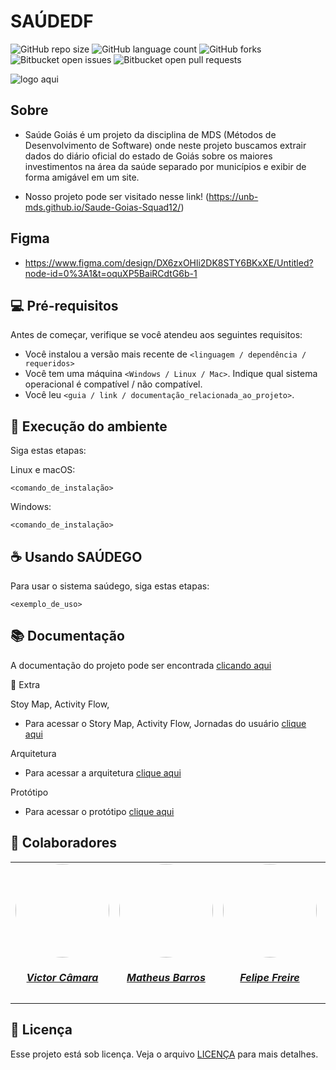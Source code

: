 # SAÚDEDF

![GitHub repo size](https://img.shields.io/github/repo-size/iuricode/README-template?style=for-the-badge)
![GitHub language count](https://img.shields.io/github/languages/count/iuricode/README-template?style=for-the-badge)
![GitHub forks](https://img.shields.io/github/forks/iuricode/README-template?style=for-the-badge)
![Bitbucket open issues](https://img.shields.io/bitbucket/issues/iuricode/README-template?style=for-the-badge)
![Bitbucket open pull requests](https://img.shields.io/bitbucket/pr-raw/iuricode/README-template?style=for-the-badge)

<img src=".jpeg" alt="logo aqui">

## Sobre

- Saúde Goiás é um projeto da disciplina de MDS (Métodos de Desenvolvimento de Software) onde neste projeto buscamos extrair dados do diário oficial do estado de Goiás sobre os maiores investimentos na área da saúde separado por municípios e exibir de forma amigável em um site.

- Nosso projeto pode ser visitado nesse link! (https://unb-mds.github.io/Saude-Goias-Squad12/)

## Figma
- https://www.figma.com/design/DX6zxOHli2DK8STY6BKxXE/Untitled?node-id=0%3A1&t=oquXP5BaiRCdtG6b-1

## 💻 Pré-requisitos

Antes de começar, verifique se você atendeu aos seguintes requisitos:

- Você instalou a versão mais recente de `<linguagem / dependência / requeridos>`
- Você tem uma máquina `<Windows / Linux / Mac>`. Indique qual sistema operacional é compatível / não compatível.
- Você leu `<guia / link / documentação_relacionada_ao_projeto>`.

## 🚀 Execução do ambiente

Siga estas etapas:

Linux e macOS:

```
<comando_de_instalação>
```

Windows:

```
<comando_de_instalação>
```

## ☕ Usando SAÚDEGO

Para usar o sistema saúdego, siga estas etapas:

```
<exemplo_de_uso>
```

## 📚 Documentação

A documentação do projeto pode ser encontrada <a href="https://unb-mds.github.io/Saude-DF-Squad12/">clicando aqui</a>

📎 Extra

Stoy Map, Activity Flow,

- Para acessar o Story Map, Activity Flow, Jornadas do usuário <a href="https://miro.com/app/board/uXjVKSnWUPs=/?share_link_id=11173740909">clique aqui</a>

Arquitetura

- Para acessar a arquitetura <a href="https://www.google.com">clique aqui</a>

Protótipo

- Para acessar o protótipo <a href="https://www.google.com">clique aqui</a>

## 🤝 Colaboradores

<center>
<table style="margin-left: auto; margin-right: auto;">
    <tr>
        <td align="center">
            <a href="https://github.com/victorcamaraa">
                <img style="border-radius: 50%;" src="https://avatars.githubusercontent.com/u/143553798?v=4" width="150px;"/>
                <h5 class="text-center">Victor Câmara</h5>
            </a>
        </td>
        <td align="center">
            <a href="https://github.com/Ninja-Haiyai">
                <img style="border-radius: 50%;" src="https://avatars.githubusercontent.com/u/73038704?v=4" width="150px;"/>
                <h5 class="text-center">Matheus Barros</h5>
            </a>
        </td>
        <td align="center">
            <a href="https://github.com/FelipeFreire-gf">
                <img style="border-radius: 50%;" src="https://avatars.githubusercontent.com/u/62055315?v=4" width="150px;"/>
                <h5 class="text-center">Felipe Freire</h5>
            </a>
        </td>
        </td>
        <td align="center">
            <a href="https://github.com/DanNunes777">
                <img style="border-radius: 50%;" src="https://avatars.githubusercontent.com/u/101228207?v=4" width="150px;"/>
                <h5 class="text-center">Daniel Nunes</h5>
            </a>
        </td>
        <td align="center">
            <a href="https://github.com/Vini47">
                <img style="border-radius: 50%;" src="https://avatars.githubusercontent.com/u/79549264?v=4" width="150px;"/>
                <h5 class="text-center">Vinicius Castelo</h5>
            </a>
        </td>
          <td align="center">
            <a href="https://github.com/Dodeglinhass">
                <img style="border-radius: 50%;" src="https://avatars.githubusercontent.com/u/108148904?v=4" width="150px;"/>
                <h5 class="text-center">Douglas Wilson</h5>
            </a>
        </td>
          <td align="center">
            <a href="https://github.com/g4abr3la">
                <img style="border-radius: 50%;" src="https://avatars.githubusercontent.com/u/133542089?v=4" width="150px;"/>
                <h5 class="text-center">Gabriela Xavier</h5>
            </a>
        </td>
</table>
</center>

## 📝 Licença

Esse projeto está sob licença. Veja o arquivo [LICENÇA](LICENSE.md) para mais detalhes.
